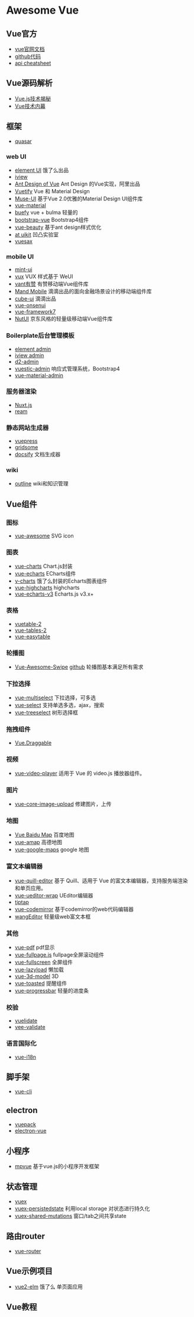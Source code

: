 # Awesome Vue

## Vue官方

- [vue官网文档](https://cn.vuejs.org/v2/guide/)
- [github代码](https://github.com/vuejs/vue)
- [api cheatsheet](https://vuejs-tips.github.io/cheatsheet/)

## Vue源码解析

- [Vue.js技术揭秘](https://ustbhuangyi.github.io/vue-analysis/)
- [Vue技术内幕](http://hcysun.me/vue-design/art/)

## 框架

- [quasar](https://github.com/quasarframework/quasar)

### web UI

- [element UI](http://element-cn.eleme.io/#/zh-CN/component/installation) 饿了么出品
- [iview](https://www.iviewui.com/docs/guide/install)
- [Ant Design of Vue](https://vue.ant.design/docs/vue/introduce-cn/) Ant Design 的Vue实现，阿里出品
- [Vuetify](https://vuetifyjs.com/zh-Hans/) Vue 和 Material Design
- [Muse-UI](https://muse-ui.org/#/zh-CN) 基于Vue 2.0优雅的Material Design UI组件库
- [vue-material](https://vuematerial.io/)
- [buefy](https://github.com/buefy/buefy) vue + bulma 轻量的
- [bootstrap-vue](https://github.com/bootstrap-vue/bootstrap-vue)  Bootstrap4组件
- [vue-beauty](https://github.com/FE-Driver/vue-beauty) 基于ant design样式优化
- [at uikit](https://at-ui.github.io/at-ui/#/zh) 凹凸实验室
- [vuesax](https://github.com/lusaxweb/vuesax)

### mobile UI

- [mint-ui](http://mint-ui.github.io/docs/#/zh-cn2)
- [vux](https://doc.vux.li/zh-CN/) VUX 样式基于 WeUI
- [vant有赞](https://youzan.github.io/vant/#/zh-CN/intro) 有赞移动端Vue组件库
- [Mand Mobile](https://didi.github.io/mand-mobile/#/zh-CN/docs/introduce) 滴滴出品的面向金融场景设计的移动端组件库
- [cube-ui](https://didi.github.io/cube-ui/#/zh-CN) 滴滴出品
- [vue-onsenui](https://onsen.io/v2/guide/vue/)
- [vue-framework7](https://github.com/framework7io/framework7)
- [NutUI](https://nutui.jd.com/#/index) 京东风格的轻量级移动端Vue组件库

### Boilerplate后台管理模板

- [element admin](https://github.com/PanJiaChen/vue-element-admin)
- [iview admin](https://github.com/iview/iview-admin)
- [d2-admin](https://github.com/d2-projects/d2-admin)
- [vuestic-admin](https://github.com/epicmaxco/vuestic-admin) 响应式管理系统，Bootstrap4
- [vue-material-admin](https://github.com/tookit/vue-material-admin)

### 服务器渲染

- [Nuxt.js](https://github.com/nuxt/nuxt.js)
- [ream](https://github.com/ream/ream)

### 静态网站生成器

- [vuepress](https://github.com/vuejs/vuepress)
- [gridsome](https://github.com/gridsome/gridsome)
- [docsify](https://github.com/docsifyjs/docsify) 文档生成器

### wiki

- [outline](https://github.com/outline/outline) wiki和知识管理

## Vue组件

### 图标

- [vue-awesome](https://github.com/Justineo/vue-awesome) SVG icon

### 图表

- [vue-charts](https://github.com/apertureless/vue-chartjs) Chart.js封装
- [vue-echarts](https://github.com/ecomfe/vue-echarts) ECharts组件
- [v-charts](https://github.com/ElemeFE/v-charts) 饿了么封装的Echarts图表组件
- [vue-highcharts](https://github.com/weizhenye/vue-highcharts) highcharts
- [vue-echarts-v3](https://github.com/xlsdg/vue-echarts-v3) Echarts.js v3.x+

### 表格

- [vuetable-2](https://github.com/ratiw/vuetable-2)
- [vue-tables-2](https://github.com/matfish2/vue-tables-2)
- [vue-easytable](https://github.com/huangshuwei/vue-easytable)

### 轮播图

- [Vue-Awesome-Swipe](https://surmon-china.github.io/vue-awesome-swiper/) [github](https://github.com/surmon-china/vue-awesome-swiper) 轮播图基本满足所有需求

### 下拉选择

- [vue-multiselect](https://github.com/shentao/vue-multiselect) 下拉选择，可多选
- [vue-select](https://github.com/sagalbot/vue-select) 支持单选多选，ajax，搜索
- [vue-treeselect](https://github.com/riophae/vue-treeselect) 树形选择框

### 拖拽组件

- [Vue.Draggable](https://github.com/SortableJS/Vue.Draggable)

### 视频

- [vue-video-player](https://github.com/surmon-china/vue-video-player) 适用于 Vue 的 video.js 播放器组件。

### 图片

- [vue-core-image-upload](https://github.com/Vanthink-UED/vue-core-image-upload) 修建图片，上传

### 地图

- [Vue Baidu Map](https://dafrok.github.io/vue-baidu-map/#/zh/index) 百度地图
- [vue-amap](https://elemefe.github.io/vue-amap) 高德地图
- [vue-google-maps](https://github.com/xkjyeah/vue-google-maps) google 地图

### 富文本编辑器

- [vue-quill-editor](https://github.com/surmon-china/vue-quill-editor) 基于 Quill、适用于 Vue 的富文本编辑器，支持服务端渲染和单页应用。
- [vue-ueditor-wrap](https://github.com/HaoChuan9421/vue-ueditor-wrap) UEditor编辑器
- [tiptap](https://github.com/scrumpy/tiptap)
- [vue-codemirror](https://github.com/surmon-china/vue-codemirror) 基于codemirror的web代码编辑器
- [wangEditor](https://github.com/wangfupeng1988/wangEditor) 轻量级web富文本框

### 其他

- [vue-pdf](https://github.com/FranckFreiburger/vue-pdf) pdf显示
- [vue-fullpage.js](https://github.com/alvarotrigo/vue-fullpage.js) fullpage全屏滚动组件
- [vue-fullscreen](https://github.com/mirari/vue-fullscreen) 全屏组件
- [vue-lazyload](https://github.com/hilongjw/vue-lazyload) 懒加载
- [vue-3d-model](https://github.com/hujiulong/vue-3d-model) 3D
- [vue-toasted](https://github.com/shakee93/vue-toasted) 提醒组件
- [vue-progressbar](https://github.com/hilongjw/vue-progressbar) 轻量的进度条

### 校验

- [vuelidate](https://github.com/vuelidate/vuelidate)
- [vee-validate](https://github.com/baianat/vee-validate)

### 语言国际化

- [vue-i18n](https://github.com/kazupon/vue-i18n)

## 脚手架

- [vue-cli](https://github.com/vuejs/vue-cli)

## electron

- [vuepack](https://github.com/egoist/vuepack)
- [electron-vue](https://github.com/SimulatedGREG/electron-vue)

## 小程序

- [mpvue](https://github.com/Meituan-Dianping/mpvue) 基于vue.js的小程序开发框架

## 状态管理

- [vuex](https://github.com/vuejs/vuex)
- [vuex-persistedstate](https://github.com/robinvdvleuten/vuex-persistedstate) 利用local storage 对状态进行持久化
- [vuex-shared-mutations](https://github.com/xanf/vuex-shared-mutations) 窗口/tab之间共享state

## 路由router

- [vue-router](https://github.com/vuejs/vue-router)

## Vue示例项目

- [vue2-elm](https://github.com/bailicangdu/vue2-elm) 饿了么 单页面应用

## Vue教程
